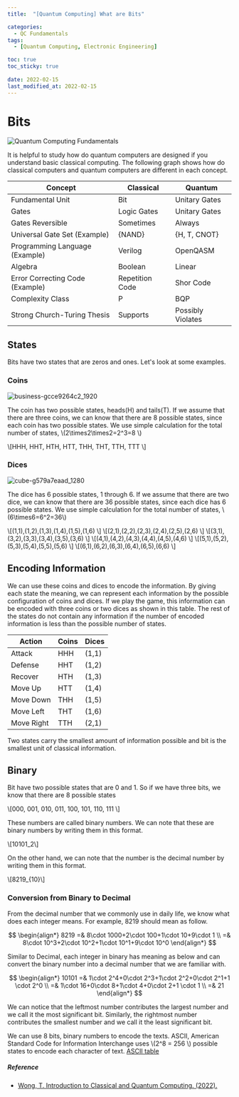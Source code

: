 ```yaml
---
title:  "[Quantum Computing] What are Bits"

categories:
  - QC Fundamentals
tags:
  - [Quantum Computing, Electronic Engineering]

toc: true
toc_sticky: true
 
date: 2022-02-15
last_modified_at: 2022-02-15
---
```

# Bits

![Quantum Computing Fundamentals](https://user-images.githubusercontent.com/79438062/153969577-4ca76d42-b801-4d31-bc3e-abfe1b5bbeac.jpg)

It is helpful to study how do quantum computers are designed if you understand basic classical computing. The following graph shows how do classical computers and quantum computers are different in each concept.

| **Concept**                     | **Classical**   | **Quantum**       |
|---------------------------------|-----------------|-------------------|
| Fundamental Unit                | Bit             | Unitary Gates     |
| Gates                           | Logic Gates     | Unitary Gates     |
| Gates Reversible                | Sometimes       | Always            |
| Universal Gate Set (Example)    | {NAND}          | {H, T, CNOT}      |
| Programming Language (Example)  | Verilog         | OpenQASM          |
| Algebra                         | Boolean         | Linear            |
| Error Correcting Code (Example) | Repetition Code | Shor Code         |
| Complexity Class                | P               | BQP               |
| Strong Church-Turing Thesis     | Supports        | Possibly Violates |

## States

Bits have two states that are zeros and ones. Let's look at some examples.

### Coins

![business-gcce9264c2_1920](https://user-images.githubusercontent.com/79438062/154178982-1539025e-07db-4791-a552-49d56e413b72.jpg)

The coin has two possible states, heads(H) and tails(T). If we assume that there are three coins, we can know that there are 8 possible states, since each coin has two possible states. We use simple calculation for the total number of states, \\(2\times2\times2=2^3=8 \\)

\\[HHH, HHT, HTH, HTT, THH, THT, TTH, TTT \\]

### Dices

![cube-g579a7eaad_1280](https://user-images.githubusercontent.com/79438062/154179422-8f76b8d6-2c57-4868-bf39-6bcbe30ade0a.jpg)

The dice has 6 possible states, 1 through 6. If we assume that there are two dice, we can know that there are 36 possible states, since each dice has 6 possible states. We use simple calculation for the total number of states, \\(6\times6=6^2=36\\)

\\[(1,1),(1,2),(1,3),(1,4),(1,5),(1,6) \\]
\\[(2,1),(2,2),(2,3),(2,4),(2,5),(2,6) \\]
\\[(3,1),(3,2),(3,3),(3,4),(3,5),(3,6) \\]
\\[(4,1),(4,2),(4,3),(4,4),(4,5),(4,6) \\]
\\[(5,1),(5,2),(5,3),(5,4),(5,5),(5,6) \\]
\\[(6,1),(6,2),(6,3),(6,4),(6,5),(6,6) \\]

## Encoding Information

We can use these coins and dices to encode the information. By giving each state the meaning, we can represent each information by the possible configuration of coins and dices. If we play the game, this information can be encoded with three coins or two dices as shown in this table. The rest of the states do not contain any information if the number of encoded information is less than the possible number of states.

| **Action** | **Coins** | **Dices** |
|------------|-----------|---------|
| Attack     | HHH       | (1,1)   |
| Defense     | HHT       | (1,2)   |
| Recover    | HTH       | (1,3)   |
| Move Up    | HTT       | (1,4)   |
| Move Down  | THH       | (1,5)   |
| Move Left  | THT       | (1,6)   |
| Move Right | TTH       | (2,1)   |

Two states carry the smallest amount of information possible and bit is the smallest unit of classical information.

## Binary

Bit have two possible states that are 0 and 1. So if we have three bits, we know that there are 8 possible states

\\[000, 001, 010, 011, 100, 101, 110, 111 \\]

These numbers are called binary numbers. We can note that these are binary numbers by writing them in this format. 

\\[10101_2\\]

On the other hand, we can note that the number is the decimal number by writing them in this format.

\\[8219_{10}\\]

### Conversion from Binary to Decimal

From the decimal number that we commonly use in daily life, we know what does each integer means. For example, 8219 should mean as follow.

$$
\begin{align*} 8219 =& 8\cdot 1000+2\cdot 100+1\cdot 10+9\cdot 1 \\ =& 8\cdot 10^3+2\cdot 10^2+1\cdot 10^1+9\cdot 10^0 \end{align*}
$$

Similar to Decimal, each integer in binary has meaning as below and can convert the binary number into a decimal number that we are familiar with.

$$
\begin{align*} 10101 =& 1\cdot 2^4+0\cdot 2^3+1\cdot 2^2+0\cdot 2^1+1 \cdot 2^0 \\ =& 1\cdot 16+0\cdot 8+1\cdot 4+0\cdot 2+1 \cdot 1 \\ =& 21 \end{align*}
$$

We can notice that the leftmost number contributes the largest number and we call it the most significant bit. Similarly, the rightmost number contributes the smallest number and we call it the least significant bit.

We can use 8 bits, binary numbers to encode the texts. ASCII, American Standard Code for Information Interchange uses \\(2^8 = 256 \\) possible states to encode each character of text.
[ASCII table](https://www.rapidtables.com/convert/number/binary-to-ascii.html)



##### Reference
* [Wong, T. Introduction to Classical and Quantum Computing. (2022).](http://www.thomaswong.net/)